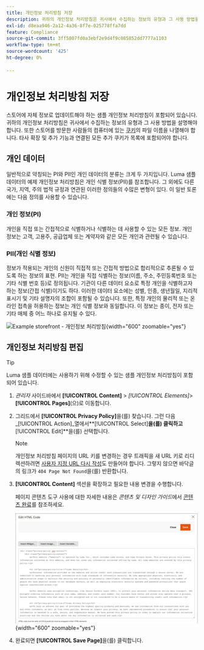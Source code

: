 ```yaml
---
title: 개인정보 처리방침 저장
description: 귀하의 개인정보 처리방침은 귀사에서 수집하는 정보의 유형과 그 사용 방법을 설명해야 합니다.
exl-id: d8eaa946-2a12-4a36-8f7e-025778ffa7dd
feature: Compliance
source-git-commit: 3ff5807fd0a3ebf2e9d4f9c085852dd7777a1103
workflow-type: tm+mt
source-wordcount: '425'
ht-degree: 0%

---
```


# 개인정보 처리방침 저장

스토어에 자체 정보로 업데이트해야 하는 샘플 개인정보 처리방침이 포함되어 있습니다. 귀하의 개인정보 처리방침은 귀사에서 수집하는 정보의 유형과 그 사용 방법을 설명해야 합니다. 또한 스토어를 방문한 사람들의 컴퓨터에 있는 [쿠키](compliance-cookie-law.md#default-cookies)의 파일 이름을 나열해야 합니다. 타사 확장 및 추가 기능과 연결된 모든 추가 쿠키가 목록에 포함되어야 합니다.

## 개인 데이터

일반적으로 약칭되는 PI와 PII인 개인 데이터의 분류는 크게 두 가지입니다. Luma 샘플 데이터의 예제 개인정보 처리방침은 개인 식별 정보(PII)를 참조합니다. 그 외에도 다른 국가, 지역, 주의 법적 규정과 연관된 이러한 정의들의 수많은 변형이 있다. 이 일반 토론에는 다음 정의를 사용할 수 있습니다.

### 개인 정보(PI)

개인을 직접 또는 간접적으로 식별하거나 식별하는 데 사용할 수 있는 모든 정보. 개인 정보는 고객, 고용주, 공급업체 또는 계약자와 같은 모든 개인과 관련될 수 있습니다.

### PII(개인 식별 정보)

정보가 적용되는 개인의 신원이 직접적 또는 간접적 방법으로 합리적으로 추론될 수 있도록 하는 정보의 표현. PII는 개인을 직접 식별하는 정보(이름, 주소, 주민등록번호 또는 기타 식별 번호 등)로 정의됩니다. 기관이 다른 데이터 요소로 특정 개인을 식별하고자 하는 정보(간접 식별)이기도 하다. 이러한 데이터 요소에는 성별, 인종, 생년월일, 지리적 표시기 및 기타 설명자의 조합이 포함될 수 있습니다. 또한, 특정 개인의 물리적 또는 온라인 접촉을 허용하는 정보는 개인 식별 정보와 동일합니다. 이 정보는 종이, 전자 또는 기타 매체 중 어느 하나로 유지될 수 있다.

![Example storefront - 개인정보 처리방침](./assets/storefront-privacy-policy.png){width="600" zoomable="yes"}

## 개인정보 처리방침 편집

>[!TIP]
>
>Luma 샘플 데이터에는 사용하기 위해 수정할 수 있는 샘플 개인정보 처리방침이 포함되어 있습니다.

1. _관리자_ 사이드바에서 **[!UICONTROL Content]** > _[!UICONTROL Elements]_>**[!UICONTROL Pages]**(으)로 이동합니다.

1. 그리드에서 **[!UICONTROL Privacy Policy]**&#x200B;을(를) 찾습니다. 그런 다음 _[!UICONTROL Action]_열에서&#x200B;**[!UICONTROL Select]**을(를) 클릭하고&#x200B;**[!UICONTROL Edit]**을(를) 선택합니다.

   >[!NOTE]
   >
   >개인정보 처리방침 페이지의 URL 키를 변경하는 경우 트래픽을 새 URL 키로 리디렉션하려면 [사용자 지정 URL 다시 작성](../merchandising-promotions/url-rewrite-custom.md)도 만들어야 합니다. 그렇지 않으면 바닥글의 링크가 `404 Page Not Found`을(를) 반환합니다.

1. **[!UICONTROL Content]** 섹션을 확장하고 필요한 내용 변경을 수행합니다.

   페이지 콘텐츠 도구 사용에 대한 자세한 내용은 _콘텐츠 및 디자인 가이드_&#x200B;에서 [콘텐츠 완료](../content-design/page-add.md#step-2-complete-the-content)를 참조하세요.

   ![개인정보 처리방침 페이지 - 콘텐츠 편집](./assets/page-privacy-content-edit.png){width="600" zoomable="yes"}

1. 완료되면 **[!UICONTROL Save Page]**&#x200B;을(를) 클릭합니다.
